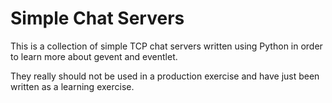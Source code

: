 Simple Chat Servers
===================

This is a collection of simple TCP chat servers written using Python in order
to learn more about gevent and eventlet. 

They really should not be used in a production exercise and have just been
written as a learning exercise.
